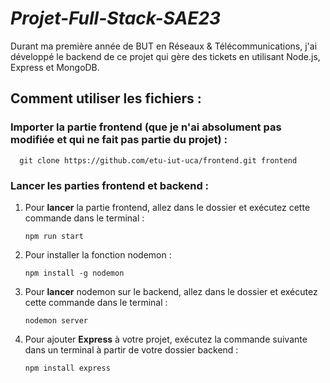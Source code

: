 # _Projet-Full-Stack-SAE23_

Durant ma première année de BUT en Réseaux & Télécommunications, j'ai développé le backend de ce projet qui gère des tickets en utilisant Node.js, Express et MongoDB.

## Comment utiliser les fichiers :

### Importer la partie frontend (que je n'ai absolument pas modifiée et qui ne fait pas partie du projet) :

      git clone https://github.com/etu-iut-uca/frontend.git frontend
      

### Lancer les parties frontend et backend :

1. Pour **lancer** la partie frontend, allez dans le dossier et exécutez cette commande dans le terminal :

      `npm run start`

2. Pour installer la fonction nodemon :

      `npm install -g nodemon`


3. Pour **lancer** nodemon sur le backend, allez dans le dossier et exécutez cette commande dans le terminal :

      `nodemon server`


4. Pour ajouter **Express** à votre projet, exécutez la commande suivante dans un terminal à partir de votre dossier backend :

      `npm install express`
